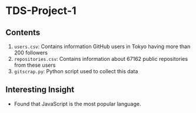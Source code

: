 # TDS-Project-1

## Contents
1. `users.csv`: Contains information GitHub users in Tokyo having more than 200 followers
2. `repositories.csv`: Contains information about 67162 public repositories from these users
3. `gitscrap.py`: Python script used to collect this data

## Interesting Insight
- Found that JavaScript is the most popular language.


